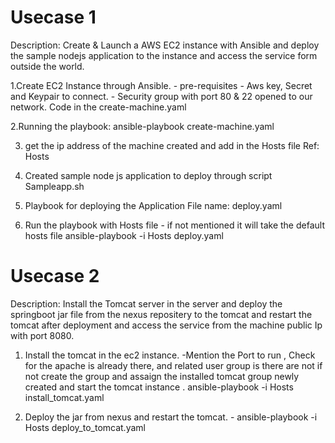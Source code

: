 # Usecase 1
Description: Create & Launch a AWS EC2 instance with Ansible and deploy the sample nodejs application to the instance and access the service form outside the world.

1.Create EC2 Instance through Ansible.
    - pre-requisites
        - Aws key, Secret and Keypair to connect.
       -  Security group with port 80 & 22 opened to our network.
       Code in the create-machine.yaml
       
 2.Running the playbook:
    ansible-playbook create-machine.yaml
    
 3. get the ip address of the machine created and add in the Hosts file Ref: Hosts
 
 4. Created sample node js application to deploy through script
 Sampleapp.sh
 
 5. Playbook for deploying the Application File name: deploy.yaml
 
 6. Run the playbook with Hosts file - if not mentioned it will take the default hosts file
     ansible-playbook -i Hosts deploy.yaml
  
  # Usecase 2
  Description: Install the Tomcat server in the server and deploy the springboot jar file from the nexus repositery to the      tomcat and restart the tomcat after deployment and access the service from the machine public Ip with port 8080.
  
  1. Install the tomcat in the ec2 instance.
    -Mention the Port to run , Check for the apache is already there, and related user group is there are not if not create       the group and assaign the installed tomcat group newly created and start the tomcat instance .
     ansible-playbook -i Hosts install_tomcat.yaml
     
  2. Deploy the jar from nexus and restart the tomcat.
    - ansible-playbook -i Hosts deploy_to_tomcat.yaml
    
    
  
  
